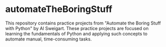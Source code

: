 # automateTheBoringStuff
This repository contains practice projects from "Automate the Boring Stuff with Python" by Al Sweigart.
These practice projects are focused on learning the fundamentals of Python and applying such concepts to automate manual, time-consuming tasks.
